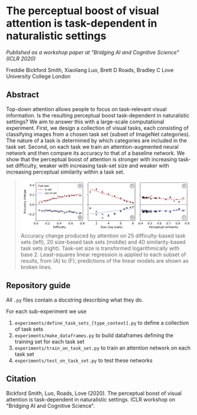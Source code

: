 # The perceptual boost of visual attention is task-dependent in naturalistic settings
*Published as a workshop paper at "Bridging AI and Cognitive Science" (ICLR 2020)*

Freddie Bickford Smith, Xiaoliang Luo, Brett D Roads, Bradley C Love\
University College London

## Abstract
Top-down attention allows people to focus on task-relevant visual information. Is the resulting perceptual boost task-dependent in naturalistic settings? We aim to answer this with a large-scale computational experiment. First, we design a collection of visual tasks, each consisting of classifying images from a chosen task set (subset of ImageNet categories). The nature of a task is determined by which categories are included in the task set. Second, on each task we train an attention-augmented neural network and then compare its accuracy to that of a baseline network. We show that the perceptual boost of attention is stronger with increasing task-set difficulty, weaker with increasing task-set size and weaker with increasing perceptual similarity within a task set.

>![](/results/accuracy_change_plots.png)
>Accuracy change produced by attention on 25 difficulty-based task sets (left), 20 size-based task sets (middle) and 40 similarity-based task sets (right). Task-set size is transformed logarithmically with base 2. Least-squares linear regression is applied to each subset of results, from (A) to (F); predictions of the linear models are shown as broken lines.

## Repository guide
All `.py` files contain a docstring describing what they do.

For each sub-experiment we use
1. `experiments/define_task_sets_[type_context].py` to define a collection of task sets
2. `experiments/make_dataframes.py` to build dataframes defining the training set for each task set
3. `experiments/train_on_task_set.py` to train an attention network on each task set
4. `experiments/test_on_task_set.py` to test these networks

## Citation
Bickford Smith, Luo, Roads, Love (2020). The perceptual boost of visual attention is task-dependent in naturalistic settings. ICLR workshop on "Bridging AI and Cognitive Science".
